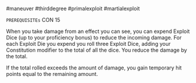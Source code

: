 #maneuver #thirddegree #primalexploit #martialexploit 

`PREREQUISITEs`
CON 15

When you take damage from an effect you can see, you can expend Exploit Dice (up to your proficiency bonus) to reduce the incoming damage. For each Exploit Die you expend you roll three Exploit Dice, adding your Constitution modifier to the total of all the dice. You reduce the damage by the total. 

If the total rolled exceeds the amount of damage, you gain temporary hit points equal to the remaining amount.